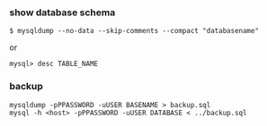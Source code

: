 
### show database schema

    $ mysqldump --no-data --skip-comments --compact "databasename"

or

    mysql> desc TABLE_NAME

### backup

    mysqldump -pPPASSWORD -uUSER BASENAME > backup.sql  
    mysql -h <host> -pPPASSWORD -uUSER DATABASE < ../backup.sql
